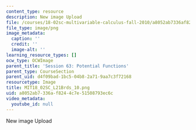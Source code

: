 ```yaml
---
content_type: resource
description: New image Upload
file: /courses/18-02sc-multivariable-calculus-fall-2010/a8052ab7336af8244c7e51508793ec6c_MIT18_02SC_L21Brds_10.png
file_type: image/png
image_metadata:
  caption: ''
  credit: ''
  image-alt: ''
learning_resource_types: []
ocw_type: OCWImage
parent_title: 'Session 63: Potential Functions'
parent_type: CourseSection
parent_uid: d4f09bad-1bc5-04b8-2a71-9aa7c3f72168
resourcetype: Image
title: MIT18_02SC_L21Brds_10.png
uid: a8052ab7-336a-f824-4c7e-51508793ec6c
video_metadata:
  youtube_id: null
---
```

New image Upload

